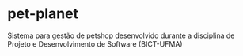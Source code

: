 # pet-planet
Sistema para gestão de petshop desenvolvido durante a disciplina de Projeto e Desenvolvimento de Software (BICT-UFMA)
